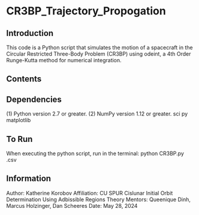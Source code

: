 # CR3BP_Trajectory_Propogation
Introduction
------------
This code is a Python script that simulates the motion of a spacecraft in the Circular Restricted Three-Body Problem (CR3BP) using odeint, a 4th Order Runge-Kutta method for numerical integration.

Contents
--------



Dependencies
-------------
(1) Python version 2.7 or greater.
(2) NumPy version 1.12 or greater.
sci py
matplotlib


To Run
----------
When executing the python script, run in the terminal: python CR3BP.py <initial-contidions-file>.csv

Information
----------
Author: Katherine Korobov
Affiliation: CU SPUR Cislunar Initial Orbit Determination Using Adbissible Regions Theory
Mentors: Queenique Dinh, Marcus Holzinger, Dan Scheeres
Date: May 28, 2024

